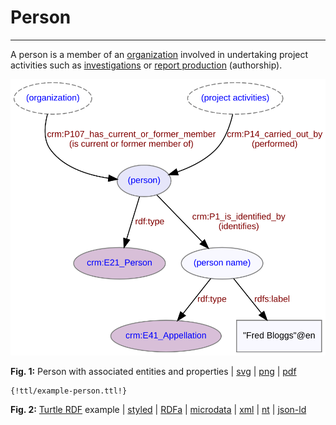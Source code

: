 # Person
***

A person is a member of an [organization](ld4he-organization.md) involved in undertaking project activities such as [investigations](ld4he-investigation.md) or [report production](ld4he-report-production.md) (authorship). 
 
![person](img/ld4he-person.svg)

**Fig. 1:** Person with associated entities and properties | [svg](img/ld4he-person.svg) | [png](img/ld4he-person.png) | [pdf](img/ld4he-person.pdf)

```turtle
{!ttl/example-person.ttl!}
```
**Fig. 2:** [Turtle RDF](https://www.w3.org/TR/turtle/) example 
| [styled](https://cdn.rawgit.com/niklasl/ldtr/v0.2.2/demo/?url=https://cbinding.github.io/LD4HE/ttl/example-person.ttl)
| [RDFa](http://rdf-translator.appspot.com/convert/n3/rdfa/html/https://cbinding.github.io/LD4HE/ttl/example-person.ttl)
| [microdata](http://rdf-translator.appspot.com/convert/n3/microdata/html/https://cbinding.github.io/LD4HE/ttl/example-person.ttl)
| [xml](http://rdf-translator.appspot.com/convert/n3/xml/html/https://cbinding.github.io/LD4HE/ttl/example-person.ttl) 
| [nt](http://rdf-translator.appspot.com/convert/n3/nt/html/https://cbinding.github.io/LD4HE/ttl/example-person.ttl)
| [json-ld](http://rdf-translator.appspot.com/convert/n3/json-ld/html/https://cbinding.github.io/LD4HE/ttl/example-person.ttl)
